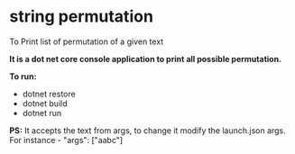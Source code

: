 # string permutation
To Print list of permutation of a given text

**It is a dot net core console application to print all possible permutation.**

**To run:**
- dotnet restore
- dotnet build
- dotnet run

**PS:**
It accepts the text from args, to change it modify the launch.json args.
For instance - "args": ["aabc"]

